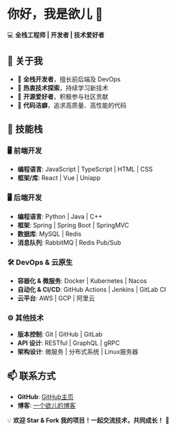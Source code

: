 # 你好，我是欲儿 👋  

💻 **全栈工程师 | 开发者 | 技术爱好者**  

## 🚀 关于我  
- 🔹 **全栈开发者**，擅长前后端及 DevOps  
- 🔹 **热衷技术探索**，持续学习新技术  
- 🔹 **开源爱好者**，积极参与社区贡献  
- 🔹 **代码洁癖**，追求高质量、高性能的代码  

## 🔧 技能栈  
### 🖥️ **前端开发**  
- **编程语言**: JavaScript | TypeScript | HTML | CSS  
- **框架/库**: React | Vue | Uniapp

### 🖥️ **后端开发**  
- **编程语言**: Python | Java | C++  
- **框架**: Spring | Spring Boot |  SpringMVC
- **数据库**: MySQL | Redis  
- **消息队列**: RabbitMQ | Redis Pub/Sub  

### 🛠️ **DevOps & 云原生**  
- **容器化 & 微服务**: Docker | Kubernetes | Nacos  
- **自动化 & CI/CD**: GitHub Actions | Jenkins | GitLab CI  
- **云平台**: AWS | GCP | 阿里云  

### ⚙️ **其他技术**  
- **版本控制**: Git | GitHub | GitLab  
- **API 设计**: RESTful | GraphQL | gRPC  
- **架构设计**: 微服务 | 分布式系统 | Linux服务器  

## 📫 联系方式  
- **GitHub**: [GitHub主页](https://github.com/Anyuersuper/Anyuer)  
- **博客**: [一个欲儿的博客](http://www.anyuer.club)  

💡 **欢迎 Star & Fork 我的项目！一起交流技术，共同成长！** 🚀
